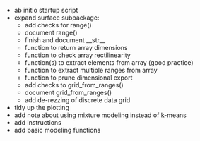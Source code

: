 - ab initio startup script
- expand surface subpackage:
	- add checks for range()
	- document range()
	- finish and document \_\_str__
	- function to return array dimensions
	- function to check array rectilinearity
	- function(s) to extract elements from array (good practice)
	- function to extract multiple ranges from array
	- function to prune dimensional export
	- add checks to grid_from_ranges()
	- document grid_from_ranges()
    - add de-rezzing of discrete data grid
- tidy up the plotting
- add note about using mixture modeling instead of k-means
- add instructions
- add basic modeling functions